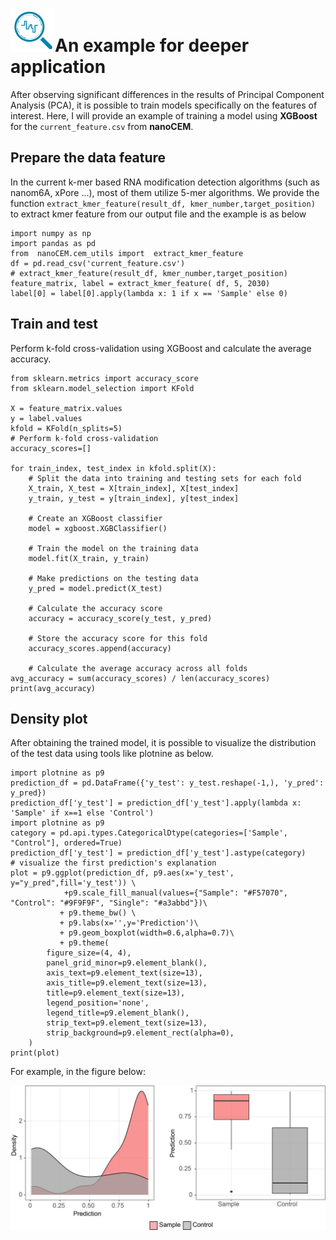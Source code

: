 # ![logo](logo_tiny.png "nanoCEM")An example for deeper application

After observing significant differences in the results of Principal Component Analysis (PCA), 
it is possible to train models specifically on the features of interest. Here, I will provide 
an example of training a model using **XGBoost** for the `current_feature.csv` from **nanoCEM**.

## Prepare the data feature

In the current k-mer based RNA modification detection algorithms (such as nanom6A, xPore ...), most of them utilize 5-mer algorithms. 
We provide the function `extract_kmer_feature(result_df, kmer_number,target_position)` to extract kmer feature from our output file and the example is as below

    import numpy as np
    import pandas as pd
    from  nanoCEM.cem_utils import  extract_kmer_feature
    df = pd.read_csv('current_feature.csv')
    # extract_kmer_feature(result_df, kmer_number,target_position)
    feature_matrix, label = extract_kmer_feature( df, 5, 2030)
    label[0] = label[0].apply(lambda x: 1 if x == 'Sample' else 0)

## Train and test
Perform k-fold cross-validation using XGBoost and calculate the average accuracy.


    from sklearn.metrics import accuracy_score
    from sklearn.model_selection import KFold

    X = feature_matrix.values
    y = label.values
    kfold = KFold(n_splits=5)
    # Perform k-fold cross-validation
    accuracy_scores=[]

    for train_index, test_index in kfold.split(X):
        # Split the data into training and testing sets for each fold
        X_train, X_test = X[train_index], X[test_index]
        y_train, y_test = y[train_index], y[test_index]
    
        # Create an XGBoost classifier
        model = xgboost.XGBClassifier()
    
        # Train the model on the training data
        model.fit(X_train, y_train)
    
        # Make predictions on the testing data
        y_pred = model.predict(X_test)
    
        # Calculate the accuracy score
        accuracy = accuracy_score(y_test, y_pred)
    
        # Store the accuracy score for this fold
        accuracy_scores.append(accuracy)
    
        # Calculate the average accuracy across all folds
    avg_accuracy = sum(accuracy_scores) / len(accuracy_scores)
    print(avg_accuracy)

## Density plot
After obtaining the trained model, it is possible to visualize the distribution of the test data using tools like plotnine as below.

    import plotnine as p9
    prediction_df = pd.DataFrame({'y_test': y_test.reshape(-1,), 'y_pred': y_pred})
    prediction_df['y_test'] = prediction_df['y_test'].apply(lambda x: 'Sample' if x==1 else 'Control')
    import plotnine as p9
    category = pd.api.types.CategoricalDtype(categories=['Sample', "Control"], ordered=True)
    prediction_df['y_test'] = prediction_df['y_test'].astype(category)
    # visualize the first prediction's explanation
    plot = p9.ggplot(prediction_df, p9.aes(x='y_test', y="y_pred",fill='y_test')) \
                +p9.scale_fill_manual(values={"Sample": "#F57070", "Control": "#9F9F9F", "Single": "#a3abbd"})\
               + p9.theme_bw() \
               + p9.labs(x='',y='Prediction')\
               + p9.geom_boxplot(width=0.6,alpha=0.7)\
               + p9.theme(
            figure_size=(4, 4),
            panel_grid_minor=p9.element_blank(),
            axis_text=p9.element_text(size=13),
            axis_title=p9.element_text(size=13),
            title=p9.element_text(size=13),
            legend_position='none',
            legend_title=p9.element_blank(),
            strip_text=p9.element_text(size=13),
            strip_background=p9.element_rect(alpha=0),
        )
    print(plot)

    
For example, in the figure below:

![prediction](prediction.png "prediction")



    
